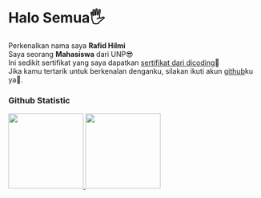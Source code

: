 # Halo Semua🖐️

Perkenalkan nama saya **Rafid Hilmi** <br>
Saya seorang **Mahasiswa** dari UNP😎 <br>
Ini sedikit sertifikat yang saya dapatkan [sertifikat dari dicoding](https://www.dicoding.com/certificates/GRX52M2M2X0M)🤌<br>
Jika kamu tertarik untuk berkenalan denganku, silakan ikuti akun [github](github.com/RazorPG)ku ya👊.
 
### Github Statistic
<p align="left">
<a href="https://github.com/RazorPG">
  <img height="150em" src="https://github-readme-stats-eight-theta.vercel.app/api?username=RazorPG&show_icons=true&theme=algolia&include_all_commits=true&count_private=true"/>
  <img height="150em" src="https://github-readme-stats-eight-theta.vercel.app/api/top-langs/?username=RazorPG&layout=compact&langs_count=8&theme=algolia"/>
</a>
</p>
